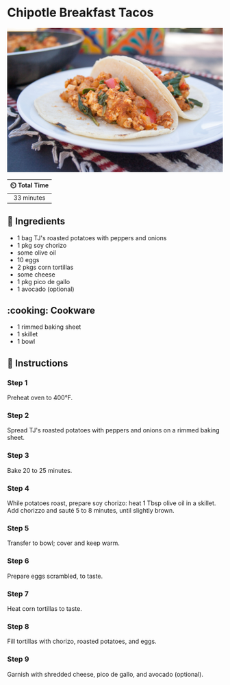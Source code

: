 # Chipotle Breakfast Tacos

![Chipotle Breakfast Tacos](../assets/images/chipotle-breakfast-tacos.jpg)

| :timer_clock: Total Time |
|:-----------------------: |
| 33 minutes |

## :salt: Ingredients

- 1 bag TJ's roasted potatoes with peppers and onions
- 1 pkg soy chorizo
- some olive oil
- 10 eggs
- 2 pkgs corn tortillas
- some cheese
- 1 pkg pico de gallo
- 1 avocado (optional)

## :cooking: Cookware

- 1 rimmed baking sheet
- 1 skillet
- 1 bowl

## :pencil: Instructions

### Step 1

Preheat oven to 400°F.

### Step 2

Spread TJ's roasted potatoes with peppers and onions on a rimmed baking sheet.

### Step 3

Bake 20 to 25 minutes.

### Step 4

While potatoes roast, prepare soy chorizo: heat 1 Tbsp olive oil in a skillet. Add chorizzo and sauté 5 to 8 minutes,
until slightly brown.

### Step 5

Transfer to bowl; cover and keep warm.

### Step 6

Prepare eggs scrambled, to taste.

### Step 7

Heat corn tortillas to taste.

### Step 8

Fill tortillas with chorizo, roasted potatoes, and eggs.

### Step 9

Garnish with shredded cheese, pico de gallo, and avocado (optional).

